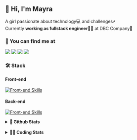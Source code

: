 ## 👋 Hi, I'm Mayra

A girl passionate about technology💻 and challenges⚡  
Currently **working as fullstack engineer**👩‍💻 at DBC Company🚀   

### 💬 You can find me at

<a href="https://mayra.dev" target="_blank" rel="noopener"><img src="https://img.shields.io/badge/-mayra.dev-005FED?style=flat&logo=Google-chrome&logoColor=white"/></a>
<a href="https://linkedin.com/in/mayraamaral" target="_blank" rel="noopener"><img src="https://img.shields.io/badge/-/mayraamaral-0077B5?style=flat&logo=Linkedin&logoColor=white"/></a>
<a href="mailto:mayra@mayra.dev" target="_blank" rel="noopener"><img src="https://img.shields.io/badge/-mayra@mayra.dev-D14836?style=flat&logo=Gmail&logoColor=white"/></a>
<a href="" target="_blank" rel="noopener"><img src="https://img.shields.io/badge/-mayraamaral-7289DA?style=flat&logo=Discord&logoColor=white"/></a>

### 🛠️ Stack
#### Front-end

[![Front-end Skills](https://skillicons.dev/icons?i=react,next,redux,styledcomponents,html,css,sass,js,ts,figma)](https://skillicons.dev)
#### Back-end

[![Front-end Skills](https://skillicons.dev/icons?i=java,spring,hibernate,aws,idea,postgres,mysql,git,linux,bash,nodejs,docker,kubernetes,jenkins)](https://skillicons.dev)


<details>
    <summary><strong>📌 Github Stats</strong></summary>
    <br />
    <div align="center">
        <table>
      <td><img height="160em" src="https://github-readme-stats.vercel.app/api?username=mayraamaral&show_icons=true&theme=algolia&hide_border=true&hide=stars&count_private=true" alt="Readme stats"></td>
      <td><img height="160em" src="https://github-readme-stats.vercel.app/api/top-langs/?username=mayraamaral&&layout=compact&&theme=algolia&hide_border=true&langs_count=6" alt="Language stats"></td>
       </table>
  </div> 
    

  <p align="center">
    <img src="https://github-readme-streak-stats.herokuapp.com?user=mayraamaral&theme=dark&hide_border=true&date_format=j%20M%5B%20Y%5D&locale=pt-br&background=050F2C&ring=0195DD&fire=23AA7D&currStreakLabel=23AA7D" alt="Streak stats">
  </p> 
</details>

<br />

<details>
  <summary><strong>👩‍💻 Coding Stats</strong></summary>
  <br />
  
  <!--START_SECTION:waka-->
![Code Time](http://img.shields.io/badge/Code%20Time-276%20hrs%2014%20mins-blue)

**🐱 My GitHub Data** 

> 📦 579.3 kB Used in GitHub's Storage 
 > 
> 🏆 194 Contributions in the Year 2024
 > 
> 🚫 Not Opted to Hire
 > 
> 📜 51 Public Repositories 
 > 
> 🔑 29 Private Repositories 
 > 
**I'm an Early 🐤** 

```text
🌞 Morning                393 commits         ███░░░░░░░░░░░░░░░░░░░░░░   10.52 % 
🌆 Daytime                2031 commits        ██████████████░░░░░░░░░░░   54.39 % 
🌃 Evening                1170 commits        ████████░░░░░░░░░░░░░░░░░   31.33 % 
🌙 Night                  140 commits         █░░░░░░░░░░░░░░░░░░░░░░░░   03.75 % 
```
📅 **I'm Most Productive on Thursday** 

```text
Monday                   656 commits         ████░░░░░░░░░░░░░░░░░░░░░   17.57 % 
Tuesday                  655 commits         ████░░░░░░░░░░░░░░░░░░░░░   17.54 % 
Wednesday                618 commits         ████░░░░░░░░░░░░░░░░░░░░░   16.55 % 
Thursday                 706 commits         █████░░░░░░░░░░░░░░░░░░░░   18.91 % 
Friday                   555 commits         ████░░░░░░░░░░░░░░░░░░░░░   14.86 % 
Saturday                 209 commits         █░░░░░░░░░░░░░░░░░░░░░░░░   05.60 % 
Sunday                   335 commits         ██░░░░░░░░░░░░░░░░░░░░░░░   08.97 % 
```


📊 **This Week I Spent My Time On** 

```text
🕑︎ Time Zone: America/Sao_Paulo

💬 Programming Languages: 
Java                     7 hrs 39 mins       ███████████████████░░░░░░   74.88 % 
JavaScript               58 mins             ██░░░░░░░░░░░░░░░░░░░░░░░   09.50 % 
Docker                   18 mins             █░░░░░░░░░░░░░░░░░░░░░░░░   02.97 % 
Text                     16 mins             █░░░░░░░░░░░░░░░░░░░░░░░░   02.66 % 
Java Properties          12 mins             █░░░░░░░░░░░░░░░░░░░░░░░░   02.10 % 

🔥 Editors: 
VS Code                  7 hrs 27 mins       ██████████████████░░░░░░░   72.83 % 
Intellijidea             2 hrs 46 mins       ███████░░░░░░░░░░░░░░░░░░   27.17 % 

💻 Operating System: 
Linux                    10 hrs 13 mins      █████████████████████████   100.00 % 
```

**I Mostly Code in Java** 

```text
Java                     118 repos           ██████░░░░░░░░░░░░░░░░░░░   25.82 % 
HTML                     117 repos           ██████░░░░░░░░░░░░░░░░░░░   25.60 % 
JavaScript               101 repos           ██████░░░░░░░░░░░░░░░░░░░   22.10 % 
TypeScript               96 repos            █████░░░░░░░░░░░░░░░░░░░░   21.01 % 
Dockerfile               1 repo              ░░░░░░░░░░░░░░░░░░░░░░░░░   00.22 % 
```




 Last Updated on 08/03/2024 18:55:00 UTC
<!--END_SECTION:waka-->

</details>
